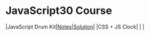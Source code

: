 # JavaScript30 Course

|JavaScript Drum Kit|[Notes](notes/javascript-drum-kit.md)|[Solution](#)|
|CSS + JS Clock| | |